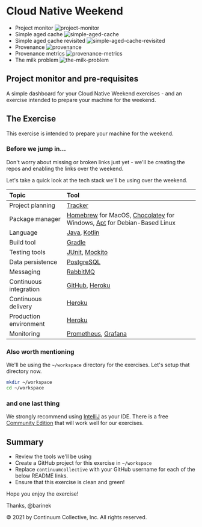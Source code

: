 # Cloud Native Weekend

- Project monitor ![project-monitor](https://github.com/continuumcollective/project-monitor/actions/workflows/build.yml/badge.svg)
- Simple aged cache ![simple-aged-cache](https://github.com/continuumcollective/simple-aged-cache/actions/workflows/build.yml/badge.svg)
- Simple aged cache revisited ![simple-aged-cache-revisited](https://github.com/continuumcollective/simple-aged-cache-revisited/actions/workflows/build.yml/badge.svg)
- Provenance ![provenance](https://github.com/continuumcollective/provenance/actions/workflows/build.yml/badge.svg)
- Provenance metrics ![provenance-metrics](https://github.com/continuumcollective/provenance-metrics/actions/workflows/build.yml/badge.svg)
- The milk problem ![the-milk-problem](https://github.com/continuumcollective/the-milk-problem/actions/workflows/build.yml/badge.svg)

## Project monitor and pre-requisites

A simple dashboard for your Cloud Native Weekend exercises - 
and an exercise intended to prepare your machine for the weekend.

## The Exercise

This exercise is intended to prepare your machine for the weekend. 

### Before we jump in... 

Don't worry about missing or broken links just yet - we'll be creating the repos
and enabling the links over the weekend.

Let's take a quick look at the tech stack we'll be using over the weekend. 

|Topic|Tool|
|:---|:---|
|Project planning|[Tracker](https://www.pivotaltracker.com/)|
|Package manager|[Homebrew](https://brew.sh/) for MacOS, [Chocolatey](https://chocolatey.org/) for Windows, [Apt](https://wiki.debian.org/Apt) for Debian-Based Linux|
|Language|[Java](https://en.wikipedia.org/wiki/Java_%28programming_language%29), [Kotlin](https://kotlinlang.org/)|
|Build tool|[Gradle](https://gradle.org/)|
|Testing tools|[JUnit](https://junit.org/junit5/), [Mockito](https://site.mockito.org/)|
|Data persistence|[PostgreSQL](https://www.postgresql.org/)|
|Messaging|[RabbitMQ](https://www.rabbitmq.com/)|
|Continuous integration|[GitHub](https://github.com/), [Heroku](https://www.heroku.com/)|
|Continuous delivery|[Heroku](https://www.heroku.com/)|
|Production environment|[Heroku](https://www.heroku.com/)|
|Monitoring|[Prometheus](https://prometheus.io/), [Grafana](https://grafana.com/)|

### Also worth mentioning

We'll be using the `~/workspace` directory for the exercises. Let's setup that directory now.

```bash
mkdir ~/workspace
cd ~/workspace
```

### and one last thing

We strongly recommend using [IntelliJ](https://www.jetbrains.com/idea/) as your IDE. There is a free
[Community Edition](https://www.jetbrains.com/idea/features/editions_comparison_matrix.html)
that will work well for our exercises.

## Summary

- Review the tools we'll be using
- Create a GitHub project for this exercise in `~/workspace`
- Replace `continuumcollective` with your GitHub username for each of the below README links.
- Ensure that this exercise is clean and green!

Hope you enjoy the exercise!

Thanks, @barinek

© 2021 by Continuum Collective, Inc. All rights reserved.
